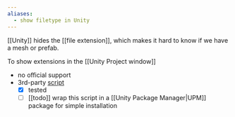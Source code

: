 ```yaml
---
aliases:
  - show filetype in Unity
---
```

[[Unity]] hides the [[file extension]], which makes it hard to know if we have a mesh or prefab.

To show extensions in the [[Unity Project window]] 
- no official support
- 3rd-party [script](https://gist.github.com/PROGrand/917e4663f161d6f48104f8cd9808cb30)
	- [x] tested
	- [ ] [[todo]] wrap this script in a [[Unity Package Manager|UPM]] package for simple installation
